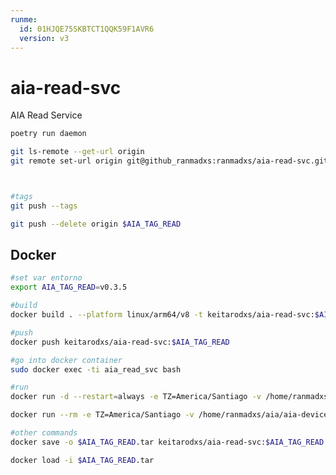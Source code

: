 ```yaml
---
runme:
  id: 01HJQE75SKBTCT1QQK59F1AVR6
  version: v3
---
```


# aia-read-svc

AIA Read Service

```sh {"id":"01HJQE75SKBTCT1QQK57A0T1JR"}
poetry run daemon

git ls-remote --get-url origin 
git remote set-url origin git@github_ranmadxs:ranmadxs/aia-read-svc.git



#tags
git push --tags

git push --delete origin $AIA_TAG_READ
```

## Docker

```sh {"id":"01HJV2GKHFHRCW2MAYBX6DWF7V"}
#set var entorno
export AIA_TAG_READ=v0.3.5
```

```sh {"id":"01HJQ7F9RXZBJJ4YEQAAH1BXHZ"}
#build
docker build . --platform linux/arm64/v8 -t keitarodxs/aia-read-svc:$AIA_TAG_READ

#push
docker push keitarodxs/aia-read-svc:$AIA_TAG_READ

#go into docker container
sudo docker exec -ti aia_read_svc bash

#run
docker run -d --restart=always -e TZ=America/Santiago -v /home/ranmadxs/aia/aia-device/resources/images:/wh40k_images -v /home/ranmadxs/aia/aia-read-svc/target:/app/target --net=bridge --name aia_read_svc --env-file .env keitarodxs/aia-read-svc:$AIA_TAG_READ

docker run --rm -e TZ=America/Santiago -v /home/ranmadxs/aia/aia-device/resources/images:/wh40k_images -v /home/ranmadxs/aia/aia-read-svc/target:/app/target --net=bridge --name aia_read_svc --env-file .env keitarodxs/aia-read-svc:$AIA_TAG_READ

```

```sh {"id":"01HKRRFAZ7Y6SB5N6ZM1S9Q3MM"}
#other commands
docker save -o $AIA_TAG_READ.tar keitarodxs/aia-read-svc:$AIA_TAG_READ

docker load -i $AIA_TAG_READ.tar
```

